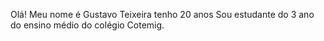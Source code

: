 Olá! Meu nome é Gustavo Teixeira
tenho 20 anos
Sou estudante do 3 ano do ensino médio do colégio Cotemig.

